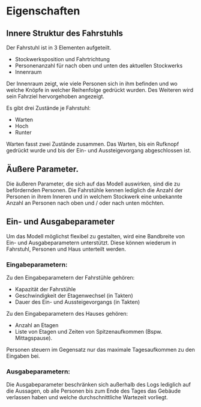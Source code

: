 # Eigenschaften

<!-- Wie sieht die innere Struktur des SUIs aus? -->

<!-- Wie sieht der Fahrstuhl aus -->

## Innere Struktur des Fahrstuhls

Der Fahrstuhl ist in 3 Elementen aufgeteilt.

- Stockwerksposition und Fahrtrichtung
- Personenanzahl für nach oben und unten des aktuellen Stockwerks
- Innenraum

Der Innenraum zeigt, wie viele Personen sich in ihm befinden und wo
welche Knöpfe in welcher Reihenfolge gedrückt wurden.
Des Weiteren wird sein Fahrziel hervorgehoben angezeigt.

<!-- Welche Zustandsvariablen gibt es? -->

<!-- Warten, Hoch, Runter -->

Es gibt drei Zustände je Fahrstuhl:

- Warten
- Hoch
- Runter

Warten fasst zwei Zustände zusammen.
Das Warten, bis ein Rufknopf gedrückt wurde
und bis der Ein- und Aussteigevorgang abgeschlossen ist.


<!-- Welche äußeren Parameter \(Konstanten\) gibt es? -->

<!-- Die Menschen -->

## Äußere Parameter.
Die äußeren Parameter, die sich auf das Modell auswirken, 
sind die zu befördernden Personen. 
Die Fahrstühle kennen lediglich die Anzahl der Personen in ihrem Inneren 
und in welchem Stockwerk eine unbekannte Anzahl an Personen nach 
oben und / oder nach unten möchten.

<!-- Wie sehen die Interfaces an der Modellgrenze aus 
            \(Ein-Ausgabeparameter\)? -->

<!-- Kapazität, Geschwindigkeit -->

## Ein- und Ausgabeparameter
Um das Modell möglichst flexibel zu gestalten, wird eine Bandbreite von 
Ein- und Ausgabeparametern unterstützt. Diese können wiederum in Fahrstuhl, 
Personen und Haus unterteilt werden.

### Eingabeparametern:

Zu den Eingabeparametern der Fahrstühle gehören:

- Kapazität der Fahrstühle
- Geschwindigkeit der Etagenwechsel (in Takten)
- Dauer des Ein- und Aussteigevorgangs (in Takten)

Zu den Eingabeparametern des Hauses gehören:

- Anzahl an Etagen
- Liste von Etagen und Zeiten von Spitzenaufkommen (Bspw. Mittagspause).

Personen steuern im Gegensatz nur das maximale Tagesaufkommen zu den 
Eingaben bei.

### Ausgabeparametern:

Die Ausgabeparameter beschränken sich außerhalb des Logs lediglich auf 
die Aussagen, ob alle Personen bis zum Ende des Tages das Gebäude verlassen 
haben und welche durchschnittliche Wartezeit vorliegt.